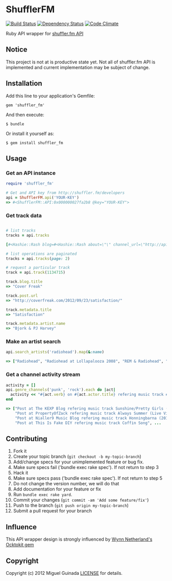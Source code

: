 # ShufflerFM

[![Build Status](https://secure.travis-ci.org/mguinada/shuffler_fm.png)](http://travis-ci.org/mguinada/shuffler_fm)
[![Dependency Status](https://gemnasium.com/mguinada/shuffler_fm.png)](https://gemnasium.com/mguinada/shuffler_fm)
[![Code Climate](https://codeclimate.com/badge.png)](https://codeclimate.com/github/mguinada/shuffler_fm)

[travis]: http://travis-ci.org/mguinada/shuffler_fm
[gemnasium]: https://gemnasium.com/mguinada/shuffler_fm
[codeclimate]: https://codeclimate.com/github/mguinada/shuffler_fm

Ruby API wrapper for [shuffler.fm API](http://developers.shuffler.fm/)

## Notice

This project is not at is productive state yet. Not all of shuffler.fm API is implemented
and current implementation may be subject of change.

## Installation

Add this line to your application's Gemfile:

    gem 'shuffler_fm'

And then execute:

    $ bundle

Or install it yourself as:

    $ gem install shuffler_fm

## Usage

### Get an API instance
```ruby
require 'shuffler_fm'

# Get and API key from http://shuffler.fm/developers
api = ShufflerFM.api('YOUR-KEY')
=> #<ShufflerFM::API:0x000000027fa2b8 @key="YOUR-KEY">

```

### Get track data
```ruby

# list tracks
tracks = api.tracks

[#<Hashie::Rash blog=#<Hashie::Rash about=\"\" channel_url=\"http://api.shuffler.fm/v1/channels/blog:963?api-key=8ivutyt47ehvhl0kiebh\" genres=[\"indie\", \"folk\", \"singer-songwriter\"] id=963 images=[#<Hashie::Rash height=240 url=\"http://assets.shuffler.fm/feeds/963/argeheartedboy_large.jpg\" width=240>] permalink=\"largehearted-boy\" profiles=#<Hashie::Rash facebook=nil twitter=nil> ...

# list operations are paginated
tracks = api.tracks(page: 2)

# request a particular track
track = api.track(1134715)

track.blog.title
=> "Cover Freak"

track.post.url
=> "http://coverfreak.com/2012/09/23/satisfaction/"

track.metadata.title
=> "Satisfaction"

track.metadata.artist.name
=> "Bjork & PJ Harvey"
```

### Make an artist search
```ruby
api.search_artists('radiohead').map(&:name)

=> ["Radiohead", "Radiohead at Lollapalooza 2008", "REM & Radiohead", "Radiohead 6. Permanent Daylight live", "Radiohead @ Optimus Alive'12", "I Can't Take The Hurt (Johnny Cash vs Tegan and Sarah and Radiohead)"]

```

### Get a channel activity stream
```ruby
activity = []
api.genre_channels('punk', 'rock').each do |act|
  activity << "#{act.verb} on #{act.actor.title} refering music track #{act.object.metadata.title}"
end

=> ["Post at The KEXP Blog refering music track Sunshine/Pretty Girls (Live on KEXP)",
    "Post at PropertyOfZack refering music track Always Summer (Live Video)",
    "Post at Nialler9 Music Blog refering music track Honningbarna (2012)",
    "Post at This Is Fake DIY refering music track Coffin Song", ...

```

## Contributing

1. Fork it
2. Create your topic branch (`git checkout -b my-topic-branch`)
3. Add/change specs for your unimplemented feature or bug fix.
4. Make sure specs fail ('bundle exec rake spec'). If not return to step 3
5. Hack it
6. Make sure specs pass ('bundle exec rake spec'). If not return to step 5
7. Do not change the version number, we will do that
8. Add documentation for your feature or fix
9. Run `bundle exec rake yard`.
10. Commit your changes (`git commit -am 'Add some feature/fix'`)
11. Push to the branch (`git push origin my-topic-branch`)
12. Submit a pull request for your branch

## Influence

This API wrapper design is strongly influenced by [Wynn Netherland's](https://github.com/pengwynn) [Ocktokit gem](https://github.com/pengwynn/octokit)

## Copyright
Copyright (c) 2012 Miguel Guinada
[LICENSE][] for details.

[license]: https://github.com/mguinada/shuffler_fm/blob/master/LICENSE